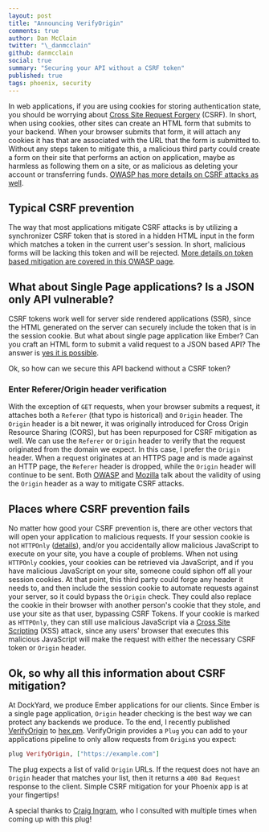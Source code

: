 ```yaml
---
layout: post
title: "Announcing VerifyOrigin"
comments: true
author: Dan McClain
twitter: "\_danmcclain"
github: danmcclain
social: true
summary: "Securing your API without a CSRF token"
published: true
tags: phoenix, security
---
```


In web applications, if you are using cookies for storing authentication
state, you should be worrying about [Cross Site Request Forgery][csrf]
(CSRF). In short, when using cookies, other sites can create an HTML
form that submits to your backend. When your browser submits that form,
it will attach any cookies it has that are associated with the URL that
the form is submitted to. Without any steps taken to mitigate this, a
malicious third party could create a form on their site that performs an
action on application, maybe as harmless as following them on a site, or
as malicious as deleting your account or transferring funds. [OWASP has
more details on CSRF attacks as well][owasp-csrf].

## Typical CSRF prevention

The way that most applications mitigate CSRF attacks is by utilizing a
synchronizer CSRF token that is stored in a hidden HTML input in the
form which matches a token in the current user's session. In short,
malicious forms will be lacking this token and will be rejected. [More
details on token based mitigation are covered in this
OWASP page][owasp-csrf-mitigation].

## What about Single Page applications? Is a JSON only API vulnerable?

CSRF tokens work well for server side rendered applications (SSR), since
the HTML generated on the server can securely include the token that is in the
session cookie. But what about single page application like Ember? Can
you craft an HTML form to submit a valid request to a JSON based API?
The answer is [yes it is possible][csrf-vs-json].

Ok, so how can we secure this API backend without a CSRF token?

### Enter Referer/Origin header verification

With the exception of `GET` requests, when your browser submits a
request, it attaches both a `Referer` (that typo is historical) and
`Origin` header. The `Origin` header is a bit newer, it was originally
introduced for Cross Origin Resource Sharing (CORS), but has been
repurposed for CSRF mitigation as well. We can use the `Referer` or
`Origin` header to verify that the request originated from the domain we
expect. In this case, I prefer the `Origin` header. When a request
originates at an HTTPS page and is made against an HTTP page, the
`Referer` header is dropped, while the `Origin` header will continue to
be sent. Both [OWASP][owasp-origin] and [Mozilla][mozilla-origin] talk
about the validity of using the `Origin` header as a way to mitigate
CSRF attacks.

## Places where CSRF prevention fails

No matter how good your CSRF prevention is, there are other vectors that
will open your application to malicious requests. If your session cookie
is not `HTTPOnly` ([details][httponly]), and/or you accidentally allow malicious JavaScript to
execute on your site, you have a couple of problems. When not using
`HTTPOnly` cookies, your cookies can be retrieved via JavaScript, and if
you have malicious JavaScript on your site, someone could siphon off all
your session cookies. At that point, this third party could forge any
header it needs to, and then include the session cookie to automate requests
against your server, so it could bypass the `Origin` check. They could
also replace the cookie in their browser with another person's cookie
that they stole, and use your site as that user, bypassing CSRF Tokens.
If your cookie is marked as `HTTPOnly`, they can still use malicious
JavaScript via a [Cross Site Scripting][xss] (XSS) attack, since any users'
browser that executes this malicious JavaScript will make the request
with either the necessary CSRF token or `Origin` header.

## Ok, so why all this information about CSRF mitigation?

At DockYard, we produce Ember applications for our clients. Since Ember
is a single page application, `Origin` header checking is the best way
we can protect any backends we produce. To the end, I recently published
[VerifyOrigin][verify-origin] to
[hex.pm](https://hex.pm/packages/verify_origin). VerifyOrigin
provides a `Plug` you can add to your applications pipeline to only
allow requests from `Origin`s you expect:

```elixir
plug VerifyOrigin, ["https://example.com"]
```

The plug expects a list of valid `Origin` URLs. If the request does not
have an `Origin` header that matches your list, then it returns a `400
Bad Request` response to the client. Simple CSRF mitigation for your
Phoenix app is at your fingertips!

A special thanks to [Craig Ingram][cji], who I consulted with multiple
times when coming up with this plug!

[csrf]: https://en.wikipedia.org/wiki/Cross-site_request_forgery
[owasp-csrf]: https://www.owasp.org/index.php/Cross-Site_Request_Forgery_(CSRF)
[owasp-csrf-mitigation]: https://www.owasp.org/index.php/CSRF_Prevention_Cheat_Sheet#General_Recommendation:_Synchronizer_Token_Pattern
[csrf-vs-json]: https://www.gracefulsecurity.com/csrf-vs-json/
[owasp-origin]: https://www.owasp.org/index.php/CSRF_Prevention_Cheat_Sheet#CSRF_Prevention_without_a_Synchronizer_Token
[mozilla-origin]: https://wiki.mozilla.org/Security/Origin
[httponly]: https://www.owasp.org/index.php/HTTPOnly
[xss]: https://en.wikipedia.org/wiki/Cross-site_scripting
[verify-origin]: https://github.com/danmcclain/verify_origin
[cji]: https://twitter.com/cji
